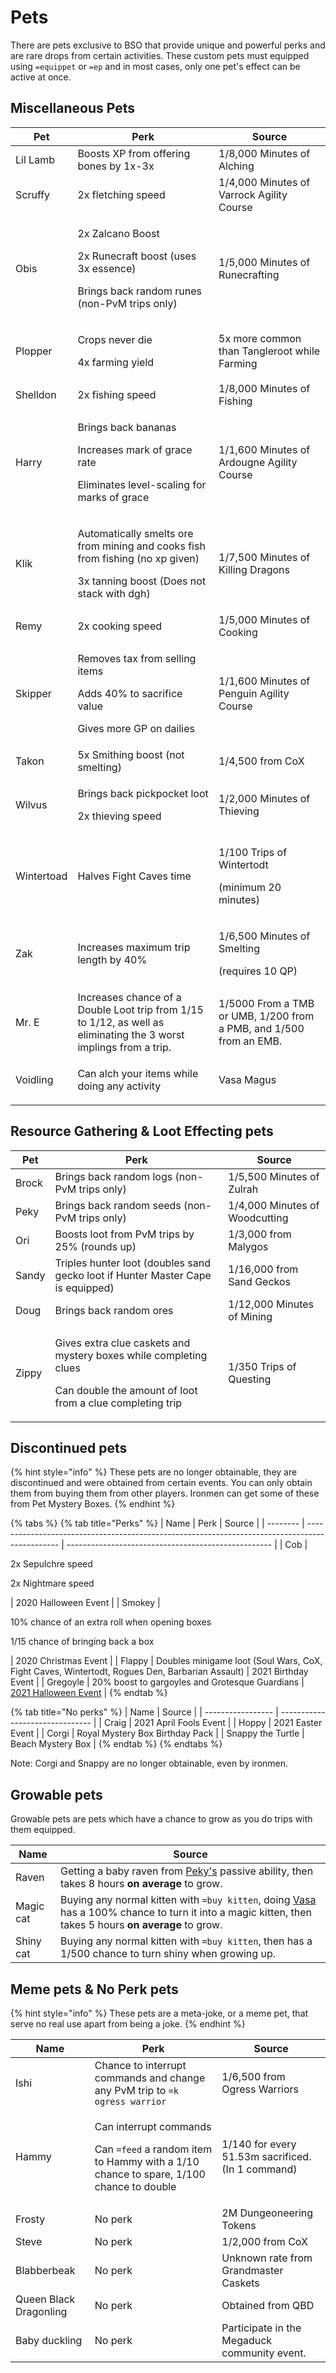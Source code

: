 # Pets

There are pets exclusive to BSO that provide unique and powerful perks and are rare drops from certain activities. These custom pets must equipped using `=equippet` or `=ep` and in most cases, only one pet's effect can be active at once.

## Miscellaneous Pets

| **Pet**    | **Perk**                                                                                                                               | **Source**                                                         |
| ---------- | -------------------------------------------------------------------------------------------------------------------------------------- | ------------------------------------------------------------------ |
| Lil Lamb   | Boosts XP from offering bones by 1x-3x                                                                                                 | 1/8,000 Minutes of Alching                                         |
| Scruffy    | 2x fletching speed                                                                                                                     | 1/4,000 Minutes of Varrock Agility Course                          |
| Obis       | <p>2x Zalcano Boost</p><p>2x Runecraft boost (uses 3x essence)</p><p>Brings back random runes (non-PvM trips only)</p>                 | 1/5,000 Minutes of Runecrafting                                    |
| Plopper    | <p>Crops never die</p><p>4x farming yield</p>                                                                                          | 5x more common than Tangleroot while Farming                       |
| Shelldon   | 2x fishing speed                                                                                                                       | 1/8,000 Minutes of Fishing                                         |
| Harry      | <p>Brings back bananas</p><p>Increases mark of grace rate</p><p>Eliminates level-scaling for marks of grace </p>                       | 1/1,600 Minutes of Ardougne Agility Course                         |
| Klik       | <p>Automatically smelts ore from mining and cooks fish from fishing (no xp given)</p><p>3x tanning boost (Does not stack with dgh)</p> | 1/7,500 Minutes of Killing Dragons                                 |
| Remy       | 2x cooking speed                                                                                                                       | 1/5,000 Minutes of Cooking                                         |
| Skipper    | <p>Removes tax from selling items</p><p>Adds 40% to sacrifice value</p><p>Gives more GP on dailies </p>                                | 1/1,600 Minutes of Penguin Agility Course                          |
| Takon      | 5x Smithing boost (not smelting)                                                                                                       | 1/4,500 from CoX                                                   |
| Wilvus     | <p>Brings back pickpocket loot</p><p>2x thieving speed</p>                                                                             | 1/2,000 Minutes of Thieving                                        |
| Wintertoad | Halves Fight Caves time                                                                                                                | <p>1/100 Trips of Wintertodt</p><p>(minimum 20 minutes)</p>        |
| Zak        | Increases maximum trip length by 40%                                                                                                   | <p>1/6,500 Minutes of Smelting</p><p>(requires 10 QP)</p>          |
| Mr. E      | Increases chance of a Double Loot trip from 1/15 to 1/12, as well as eliminating the 3 worst implings from a trip.                     | 1/5000 From a TMB or UMB, 1/200 from a PMB, and 1/500 from an EMB. |
| Voidling   | <p>Can alch your items while doing any activity<br></p>                                                                                | Vasa Magus                                                         |

## Resource Gathering & Loot Effecting pets

| **Pet** | **Perk**                                                                                                                                 | **Source**                     |
| ------- | ---------------------------------------------------------------------------------------------------------------------------------------- | ------------------------------ |
| Brock   | Brings back random logs (non-PvM trips only)                                                                                             | 1/5,500 Minutes of Zulrah      |
| Peky    | Brings back random seeds (non-PvM trips only)                                                                                            | 1/4,000 Minutes of Woodcutting |
| Ori     | Boosts loot from PvM trips by 25% (rounds up)                                                                                            | 1/3,000 from Malygos           |
| Sandy   | Triples hunter loot (doubles sand gecko loot if Hunter Master Cape is equipped)                                                          | 1/16,000 from Sand Geckos      |
| Doug    | Brings back random ores                                                                                                                  | 1/12,000 Minutes of Mining     |
| Zippy   | <p>Gives extra clue caskets and mystery boxes while completing clues</p><p>Can double the amount of loot from a clue completing trip</p> | 1/350 Trips of Questing        |

## Discontinued pets

{% hint style="info" %}
These pets are no longer obtainable, they are discontinued and were obtained from certain events. You can only obtain them from buying them from other players. Ironmen can get some of these from Pet Mystery Boxes.
{% endhint %}

{% tabs %}
{% tab title="Perks" %}
| Name     | Perk                                                                                           | Source                                              |
| -------- | ---------------------------------------------------------------------------------------------- | --------------------------------------------------- |
| Cob      | <p>2x Sepulchre speed</p><p>2x Nightmare speed</p>                                             | 2020 Halloween Event                                |
| Smokey   | <p>10% chance of an extra roll when opening boxes</p><p>1/15 chance of bringing back a box</p> | 2020 Christmas Event                                |
| Flappy   | Doubles minigame loot (Soul Wars, CoX, Fight Caves, Wintertodt, Rogues Den, Barbarian Assault) | 2021 Birthday Event                                 |
| Gregoyle | 20% boost to gargoyles and Grotesque Guardians                                                 | [2021 Halloween Event](../events/halloween-2021.md) |
{% endtab %}

{% tab title="No perks" %}
| Name              | Source                          |
| ----------------- | ------------------------------- |
| Craig             | 2021 April Fools Event          |
| Hoppy             | 2021 Easter Event               |
| Corgi             | Royal Mystery Box Birthday Pack |
| Snappy the Turtle | Beach Mystery Box               |
{% endtab %}
{% endtabs %}

Note: Corgi and Snappy are no longer obtainable, even by ironmen.

## Growable pets

Growable pets are pets which have a chance to grow as you do trips with them equipped.

| Name      | Source                                                                                                                                                                          |
| --------- | ------------------------------------------------------------------------------------------------------------------------------------------------------------------------------- |
| Raven     | Getting a baby raven from [Peky's](pets.md#resource-gathering-and-loot-effecting-pets) passive ability, then takes 8 hours **on average** to grow.                              |
| Magic cat | Buying any normal kitten with `=buy kitten`, doing [Vasa](../bosses/vasa-magus.md) has a 100% chance to turn it into a magic kitten, then takes 5 hours **on average** to grow. |
| Shiny cat | Buying any normal kitten with `=buy kitten`, then has a 1/500 chance to turn shiny when growing up.                                                                             |

## Meme pets & No Perk pets

{% hint style="info" %}
These pets are a meta-joke, or a meme pet, that serve no real use apart from being a joke.
{% endhint %}

| **Name**               | **Perk**                                                                                                                              | **Source**                                                     |
| ---------------------- | ------------------------------------------------------------------------------------------------------------------------------------- | -------------------------------------------------------------- |
| Ishi                   | Chance to interrupt commands and change any PvM trip to `=k ogress warrior`                                                           | 1/6,500 from Ogress Warriors                                   |
| Hammy                  | <p>Can interrupt commands</p><p>Can <code>=feed</code> a random item to Hammy with a 1/10 chance to spare, 1/100 chance to double</p> | <p>1/140 for every<br>51.53m sacrificed.<br>(In 1 command)</p> |
| Frosty                 | No perk                                                                                                                               | 2M Dungeoneering Tokens                                        |
| Steve                  | No perk                                                                                                                               | 1/2,000 from CoX                                               |
| Blabberbeak            | No perk                                                                                                                               | Unknown rate from Grandmaster Caskets                          |
| Queen Black Dragonling | No perk                                                                                                                               | Obtained from QBD                                              |
| Baby duckling          | No perk                                                                                                                               | Participate in the Megaduck community event.                   |
